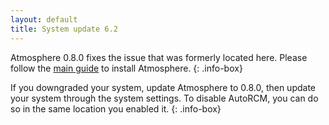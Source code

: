 ```yaml
---
layout: default
title: System update 6.2
---
```


Atmosphere 0.8.0 fixes the issue that was formerly located here. Please follow the [main guide](index.html) to install Atmosphere.
{: .info-box}

If you downgraded your system, update Atmosphere to 0.8.0, then update your system through the system settings. To disable AutoRCM, you can do so in the same location you enabled it.
{: .info-box}